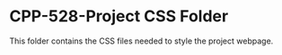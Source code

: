 # CPP-528-Project CSS Folder
This folder contains the CSS files needed to style the project webpage. 


